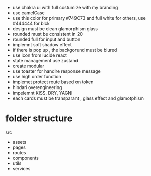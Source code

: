 - use chakra ui with full costumize with my branding
- use camelCase
- use this color for primary #749C73 and full white for others, use #444444 for blck
- design must be clean glamorphism glass 
- rounded must be consistent in 20
- rounded full for input and button
- implemnt soft shadow effect
- if there is pop up , the backgorund must be blured
- use icon from lucide react
- state management use zustand
- create modular 
- use toaster for handlre response message
- use high order function
- implemet protect route based on token
- hindari overengineering
- impelemnt KISS, DRY, YAGNI
- each cards must be transparant , glass effect and glamotphism 


# folder structure
src
 - assets
 - pages
 - routes
 - components
 - utils
 - services

